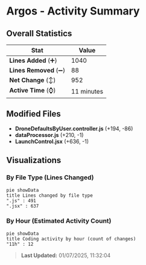 # Argos - Activity Summary 

## Overall Statistics

| Stat                   | Value                                                             |
| ---------------------- | ----------------------------------------------------------------- |
| **Lines Added** (➕)   | 1040                                          |
| **Lines Removed** (➖) | 88                                        |
| **Net Change** (↕)    | 952                |
| **Active Time** (⌚)   | 11 minutes |


## Modified Files
- **DroneDefaultsByUser.controller.js** (+194, -86)
- **dataProcessor.js** (+210, -1)
- **LaunchControl.jsx** (+636, -1)

## Visualizations

### By File Type (Lines Changed)

```mermaid
pie showData
title Lines changed by file type
".js" : 491
".jsx" : 637
```

### By Hour (Estimated Activity Count)

```mermaid
pie showData
title Coding activity by hour (count of changes)
"11h" : 12
```


> **Last Updated:** 01/07/2025, 11:32:04